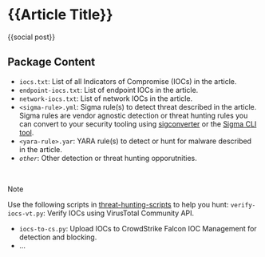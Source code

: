 # {{Article Title}}

{{social post}}

## Package Content
- `iocs.txt`: List of all Indicators of Compromise (IOCs) in the article.
- `endpoint-iocs.txt`: List of endpoint IOCs in the article.
- `network-iocs.txt`: List of network IOCs in the article.
- `<sigma-rule>.yml`: Sigma rule(s) to detect threat described in the article. Sigma rules are vendor agnostic detection or threat hunting rules you can convert to your security tooling using [sigconverter](https://sigconverter.io/) or the [Sigma CLI tool](https://github.com/SigmaHQ/sigma-cli/).
- `<yara-rule>.yar`: YARA rule(s) to detect or hunt for malware described in the article.
- *`other`*: Other detection or threat hunting opporutnities.

<br>

> [!NOTE]
> Use the following scripts in [threat-hunting-scripts](../../threat-hunting-scripts/) to help you hunt: 
> `verify-iocs-vt.py`: Verify IOCs using VirusTotal Community API.
> - `iocs-to-cs.py`: Upload IOCs to CrowdStrike Falcon IOC Management for detection and blocking. 
> - ...

